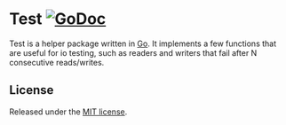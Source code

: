 # Test [![GoDoc](http://godoc.org/github.com/dtrenin7/test?status.svg)](http://godoc.org/github.com/dtrenin7/test)

Test is a helper package written in [Go][1]. It implements a few functions that are useful for io testing, such as readers and writers that fail after N consecutive reads/writes.

## License
Released under the [MIT license](LICENSE.md).

[1]: http://golang.org/ "Go Language"
